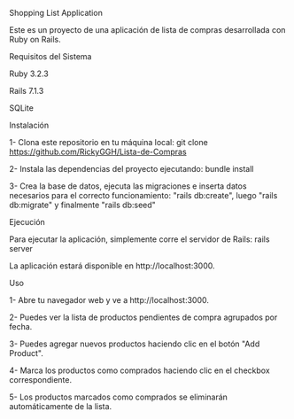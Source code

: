 Shopping List Application

Este es un proyecto de una aplicación de lista de compras desarrollada con Ruby on Rails.


Requisitos del Sistema

Ruby 3.2.3

Rails 7.1.3

SQLite


Instalación

1- Clona este repositorio en tu máquina local: git clone https://github.com/RickyGGH/Lista-de-Compras


2- Instala las dependencias del proyecto ejecutando: bundle install

3- Crea la base de datos, ejecuta las migraciones e inserta datos necesarios para el correcto funcionamiento: "rails db:create", luego "rails db:migrate" y finalmente "rails db:seed"


Ejecución

Para ejecutar la aplicación, simplemente corre el servidor de Rails: rails server

La aplicación estará disponible en http://localhost:3000.


Uso

1- Abre tu navegador web y ve a http://localhost:3000.

2- Puedes ver la lista de productos pendientes de compra agrupados por fecha.

3- Puedes agregar nuevos productos haciendo clic en el botón "Add Product".

4- Marca los productos como comprados haciendo clic en el checkbox correspondiente.

5- Los productos marcados como comprados se eliminarán automáticamente de la lista.
